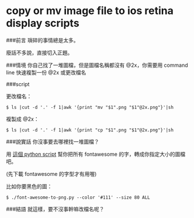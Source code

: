 copy or mv image file to ios retina display scripts
======
###前言
瑣碎的事情總是太多。

廢話不多說，直接切入正題。

###情境
你自己找了一堆圖檔，但是圖檔名稱都沒有 @2x，你需要用 command line 快速複製一份 @2x 或更改檔名

###script

更改檔名：

	$ ls |cut -d '.' -f 1|awk '{print "mv "$1".png "$1"@2x.png"}'|sh
	
複製成 @2x：

	$ ls |cut -d '.' -f 1|awk '{print "cp "$1".png "$1"@2x.png"}'|sh
	
###說實話
你沒事要去哪裡找一堆圖檔？

用 [這個 python script](https://github.com/odyniec/font-awesome-to-png) 幫你把所有 fontawesome 的字，轉成你指定大小的圖檔吧。

(先下載 fontawesome 的字型才有用喔)

比如你要黑色的圖：

	$ ./font-awesome-to-png.py --color '#111' --size 80 ALL

###結語
就這樣，要不沒事幹嘛改檔名呢？